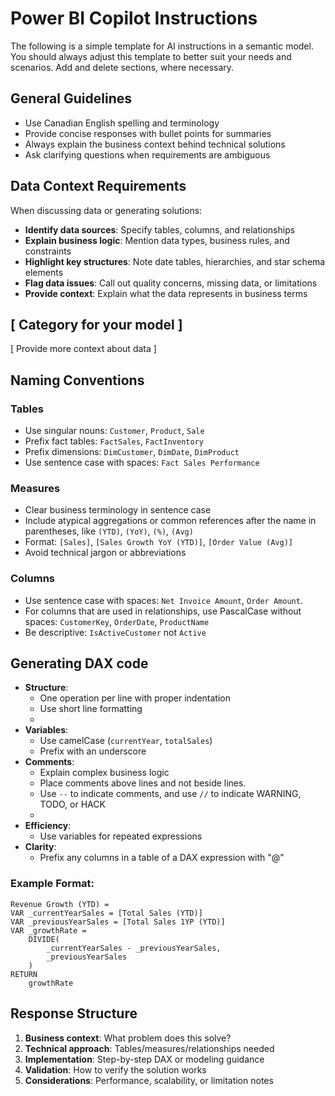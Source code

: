 # Power BI Copilot Instructions
The following is a simple template for AI instructions in a semantic model. You should always adjust this template to better suit your needs and scenarios. Add and delete sections, where necessary.


## General Guidelines
- Use Canadian English spelling and terminology
- Provide concise responses with bullet points for summaries
- Always explain the business context behind technical solutions
- Ask clarifying questions when requirements are ambiguous

## Data Context Requirements

When discussing data or generating solutions:
- **Identify data sources**: Specify tables, columns, and relationships
- **Explain business logic**: Mention data types, business rules, and constraints  
- **Highlight key structures**: Note date tables, hierarchies, and star schema elements
- **Flag data issues**: Call out quality concerns, missing data, or limitations
- **Provide context**: Explain what the data represents in business terms

## [ Category for your model ]
[ Provide more context about data ]

## Naming Conventions

### Tables
- Use singular nouns: `Customer`, `Product`, `Sale`
- Prefix fact tables: `FactSales`, `FactInventory`
- Prefix dimensions: `DimCustomer`, `DimDate`, `DimProduct`
- Use sentence case with spaces: `Fact Sales Performance`

### Measures  
- Clear business terminology in sentence case
- Include atypical aggregations or common references after the name in parentheses, like `(YTD)`, `(YoY)`, `(%)`, `(Avg)` 
- Format: `[Sales]`, `[Sales Growth YoY (YTD)]`, `[Order Value (Avg)]`
- Avoid technical jargon or abbreviations

### Columns
- Use sentence case with spaces: `Net Invoice Amount`, `Order Amount`.
- For columns that are used in relationships, use PascalCase without spaces: `CustomerKey`, `OrderDate`, `ProductName`
- Be descriptive: `IsActiveCustomer` not `Active`

## Generating DAX code

- **Structure**:
    - One operation per line with proper indentation
    - Use short line formatting
    - 
- **Variables**:
    - Use camelCase (`currentYear`, `totalSales`)
    - Prefix with an underscore
- **Comments**:
    - Explain complex business logic
    - Place comments above lines and not beside lines.
    - Use `--` to indicate comments, and use `//` to indicate WARNING, TODO, or HACK
    -  
- **Efficiency**:
    - Use variables for repeated expressions
- **Clarity**:
    - Prefix any columns in a table of a DAX expression with "@"

### Example Format:
```dax
Revenue Growth (YTD) = 
VAR _currentYearSales = [Total Sales (YTD)]
VAR _previousYearSales = [Total Sales 1YP (YTD)]
VAR _growthRate = 
    DIVIDE(
        _currentYearSales - _previousYearSales,
        _previousYearSales
    )
RETURN
    growthRate
```

## Response Structure
1. **Business context**: What problem does this solve?
2. **Technical approach**: Tables/measures/relationships needed
3. **Implementation**: Step-by-step DAX or modeling guidance
4. **Validation**: How to verify the solution works
5. **Considerations**: Performance, scalability, or limitation notes